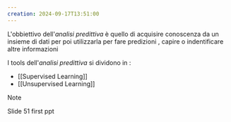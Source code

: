 ```yaml
---
creation: 2024-09-17T13:51:00
---
```


L'obbiettivo dell'*analisi predittiva* è quello di acquisire conoscenza da un insieme di dati per poi utilizzarla per fare predizioni , capire o indentificare altre informazioni

I tools dell'*analisi predittiva* si dividono in : 
+ [[Supervised Learning]]
+ [[Unsupervised Learning]]

>[!note] 
>Slide 51 first ppt